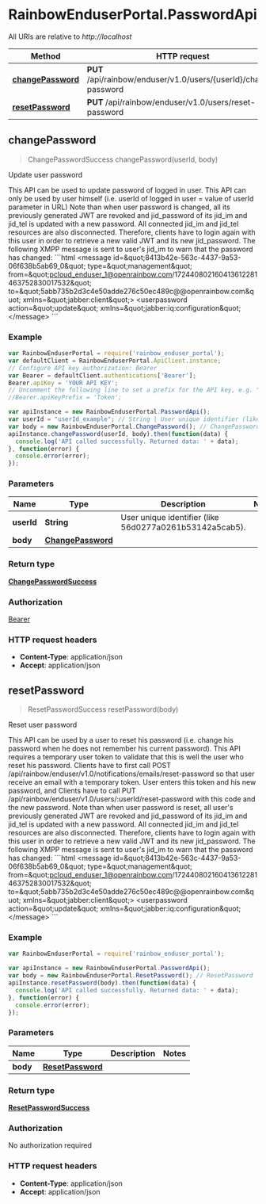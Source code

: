 # RainbowEnduserPortal.PasswordApi

All URIs are relative to *http://localhost*

Method | HTTP request | Description
------------- | ------------- | -------------
[**changePassword**](PasswordApi.md#changePassword) | **PUT** /api/rainbow/enduser/v1.0/users/{userId}/change-password | Update user password
[**resetPassword**](PasswordApi.md#resetPassword) | **PUT** /api/rainbow/enduser/v1.0/users/reset-password | Reset user password



## changePassword

> ChangePasswordSuccess changePassword(userId, body)

Update user password

This API can be used to update password of logged in user. This API can only be used by user himself (i.e. userId of logged in user &#x3D; value of userId parameter in URL)       Note than when user password is changed, all its previously generated JWT are revoked and jid_password of its jid_im and jid_tel is updated with a new password. All connected jid_im and jid_tel resources are also disconnected.    Therefore, clients have to login again with this user in order to retrieve a new valid JWT and its new jid_password.       The following XMPP message is sent to user&#39;s jid_im to warn that the password has changed:        &#x60;&#x60;&#x60;html &lt;message id&#x3D;\&quot;8413b42e-563c-4437-9a53-06f638b5ab69_0\&quot; type&#x3D;\&quot;management\&quot;     from&#x3D;\&quot;pcloud_enduser_1@openrainbow.com/172440802160413612281463752830017532\&quot;     to&#x3D;\&quot;5abb735b2d3c4e50adde276c50ec489c@@openrainbow.com\&quot;     xmlns&#x3D;\&quot;jabber:client\&quot;&gt;     &lt;userpassword action&#x3D;\&quot;update\&quot; xmlns&#x3D;\&quot;jabber:iq:configuration\&quot; &lt;/message&gt; &#x60;&#x60;&#x60; 

### Example

```javascript
var RainbowEnduserPortal = require('rainbow_enduser_portal');
var defaultClient = RainbowEnduserPortal.ApiClient.instance;
// Configure API key authorization: Bearer
var Bearer = defaultClient.authentications['Bearer'];
Bearer.apiKey = 'YOUR API KEY';
// Uncomment the following line to set a prefix for the API key, e.g. "Token" (defaults to null)
//Bearer.apiKeyPrefix = 'Token';

var apiInstance = new RainbowEnduserPortal.PasswordApi();
var userId = "userId_example"; // String | User unique identifier (like 56d0277a0261b53142a5cab5).
var body = new RainbowEnduserPortal.ChangePassword(); // ChangePassword | 
apiInstance.changePassword(userId, body).then(function(data) {
  console.log('API called successfully. Returned data: ' + data);
}, function(error) {
  console.error(error);
});

```

### Parameters



Name | Type | Description  | Notes
------------- | ------------- | ------------- | -------------
 **userId** | **String**| User unique identifier (like 56d0277a0261b53142a5cab5). | 
 **body** | [**ChangePassword**](ChangePassword.md)|  | 

### Return type

[**ChangePasswordSuccess**](ChangePasswordSuccess.md)

### Authorization

[Bearer](../README.md#Bearer)

### HTTP request headers

- **Content-Type**: application/json
- **Accept**: application/json


## resetPassword

> ResetPasswordSuccess resetPassword(body)

Reset user password

This API can be used by a user to reset his password (i.e. change his password when he does not remember his current password).    This API requires a temporary user token to validate that this is well the user who reset his password.    Clients have to first call POST /api/rainbow/enduser/v1.0/notifications/emails/reset-password so that user receive an email with a temporary token.    User enters this token and his new password, and Clients have to call PUT /api/rainbow/enduser/v1.0/users/:userId/reset-password with this code and the new password.       Note than when user password is reset, all user&#39;s previously generated JWT are revoked and jid_password of its jid_im and jid_tel is updated with a new password. All connected jid_im and jid_tel resources are also disconnected.    Therefore, clients have to login again with this user in order to retrieve a new valid JWT and its new jid_password.       The following XMPP message is sent to user&#39;s jid_im to warn that the password has changed:        &#x60;&#x60;&#x60;html &lt;message id&#x3D;\&quot;8413b42e-563c-4437-9a53-06f638b5ab69_0\&quot; type&#x3D;\&quot;management\&quot;     from&#x3D;\&quot;pcloud_enduser_1@openrainbow.com/172440802160413612281463752830017532\&quot;     to&#x3D;\&quot;5abb735b2d3c4e50adde276c50ec489c@@openrainbow.com\&quot;     xmlns&#x3D;\&quot;jabber:client\&quot;&gt;     &lt;userpassword action&#x3D;\&quot;update\&quot; xmlns&#x3D;\&quot;jabber:iq:configuration\&quot; &lt;/message&gt; &#x60;&#x60;&#x60; 

### Example

```javascript
var RainbowEnduserPortal = require('rainbow_enduser_portal');

var apiInstance = new RainbowEnduserPortal.PasswordApi();
var body = new RainbowEnduserPortal.ResetPassword(); // ResetPassword | 
apiInstance.resetPassword(body).then(function(data) {
  console.log('API called successfully. Returned data: ' + data);
}, function(error) {
  console.error(error);
});

```

### Parameters



Name | Type | Description  | Notes
------------- | ------------- | ------------- | -------------
 **body** | [**ResetPassword**](ResetPassword.md)|  | 

### Return type

[**ResetPasswordSuccess**](ResetPasswordSuccess.md)

### Authorization

No authorization required

### HTTP request headers

- **Content-Type**: application/json
- **Accept**: application/json

